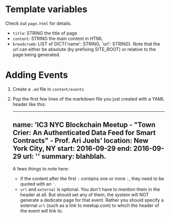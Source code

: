 
Template variables
=======================

Check out `page.html` for details.

- `title`: STRING the title of page
- `content`: STRING the main content in HTML
- `breadcrumb`: LIST of DICT('name': STRING, 'url': STRING). Note that
  the url can either be absolute (by prefixing SITE\_ROOT) or relative to
  the page being generated.



Adding Events
===============

1. Create a `.md` file in `content/events`
2. Pop the first few lines of the markdown file you just created with a YAML
   header like this:

    ---
    name: 'IC3 NYC Blockchain Meetup - "Town Crier: An Authenticated Data Feed for Smart Contracts" - Prof. Ari Juels'
    location: New York City, NY
    start: 2016-09-29
    end: 2016-09-29
    url: ''
    summary: blahblah.
    ---

    A fews things to note here:
    - if the content after the first `:` contains one or more `:`, they need
      to be quoted with an `'`.
    - `url` and `external` is optional. You don't have to mention them
      in the header at all. But should set any of them, the system will
      NOT generate a dedicate page for that event. Rather you should specify a
      external `url` (such as a link to meetup.com) to which the header of the
      event will link to.
